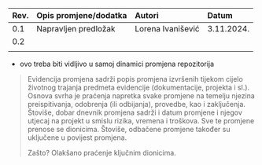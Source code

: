| Rev. | Opis promjene/dodatka | Autori  | Datum      |
| ---- |:--------------------- |:------- |:---------- |
|  0.1 | Napravljen predložak  | Lorena Ivanišević | 3.11.2024. |
|  0.2 |                       |         |            |
|      |                       |         |            |


* ovo treba biti vidljivo u samoj dinamici promjena repozitorija

> Evidencija promjena sadrži popis promjena izvršenih tijekom cijelo životnog trajanja predmeta evidencije (dokumentacije, projekta i sl.). Osnova svrha je praćenja napretka svake promjene na temelju njezina preispitivanja, odobrenja (ili odbijanja), provedbe, kao i zaključenja. Štoviše, dobar dnevnik promjena sadrži i datum promjene i njegov utjecaj na projekt u smislu rizika, vremena i troškova. Sve te promjene prenose se dionicima.  Štoviše, odbačene promjene također su uključene u povijest promjena.
>
> Zašto? Olakšano praćenje ključnim dionicima. 
>
> 
